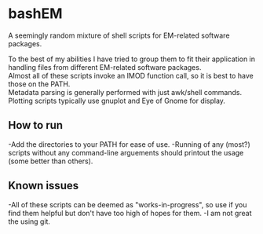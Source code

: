 # bashEM

A seemingly random mixture of shell scripts for EM-related software packages. 

To the best of my abilities I have tried to group them to fit their application in handling files from different EM-related software packages. <br/> 
Almost all of these scripts invoke an IMOD function call, so it is best to have those on the PATH. <br/>
Metadata parsing is generally performed with just awk/shell commands. <br/>
Plotting scripts typically use gnuplot and Eye of Gnome for display. <br/>


## How to run
-Add the directories to your PATH for ease of use.
-Running of any (most?) scripts without any command-line arguements should printout the usage (some better than others).


## Known issues
-All of these scripts can be deemed as "works-in-progress", so use if you find them helpful but don't have too high of hopes for them. 
-I am not great the using git.

